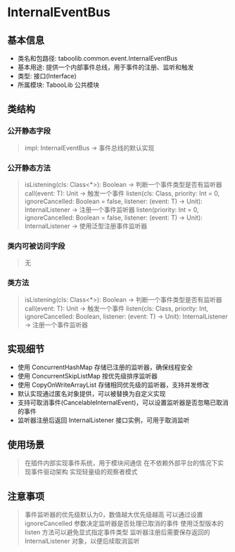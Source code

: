 # InternalEventBus

## 基本信息
- 类名和包路径: taboolib.common.event.InternalEventBus
- 基本用途: 提供一个内部事件总线，用于事件的注册、监听和触发
- 类型: 接口(Interface)
- 所属模块: TabooLib 公共模块

## 类结构

### 公开静态字段
> impl: InternalEventBus -> 事件总线的默认实现

### 公开静态方法
> isListening(cls: Class<*>): Boolean -> 判断一个事件类型是否有监听器
> call(event: T): Unit -> 触发一个事件
> listen(cls: Class<T>, priority: Int = 0, ignoreCancelled: Boolean = false, listener: (event: T) -> Unit): InternalListener -> 注册一个事件监听器
> listen<reified T : InternalEvent>(priority: Int = 0, ignoreCancelled: Boolean = false, listener: (event: T) -> Unit): InternalListener -> 使用泛型注册事件监听器

### 类内可被访问字段
> 无

### 类方法
> isListening(cls: Class<*>): Boolean -> 判断一个事件类型是否有监听器
> call(event: T): Unit -> 触发一个事件
> listen(cls: Class<T>, priority: Int, ignoreCancelled: Boolean, listener: (event: T) -> Unit): InternalListener -> 注册一个事件监听器

## 实现细节
- 使用 ConcurrentHashMap 存储已注册的监听器，确保线程安全
- 使用 ConcurrentSkipListMap 按优先级排序监听器
- 使用 CopyOnWriteArrayList 存储相同优先级的监听器，支持并发修改
- 默认实现通过匿名对象提供，可以被替换为自定义实现
- 支持可取消事件(CancelableInternalEvent)，可以设置监听器是否忽略已取消的事件
- 监听器注册后返回 InternalListener 接口实例，可用于取消监听

## 使用场景
> 在插件内部实现事件系统，用于模块间通信
> 在不依赖外部平台的情况下实现事件驱动架构
> 实现轻量级的观察者模式

## 注意事项
> 事件监听器的优先级默认为0，数值越大优先级越高
> 可以通过设置 ignoreCancelled 参数决定监听器是否处理已取消的事件
> 使用泛型版本的 listen 方法可以避免显式指定事件类型
> 监听器注册后需要保存返回的 InternalListener 对象，以便后续取消监听
